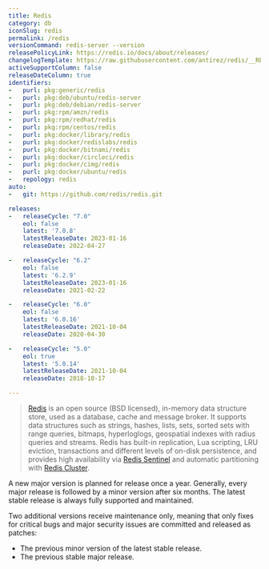 ```yaml
---
title: Redis
category: db
iconSlug: redis
permalink: /redis
versionCommand: redis-server --version
releasePolicyLink: https://redis.io/docs/about/releases/
changelogTemplate: https://raw.githubusercontent.com/antirez/redis/__RELEASE_CYCLE__/00-RELEASENOTES
activeSupportColumn: false
releaseDateColumn: true
identifiers:
-   purl: pkg:generic/redis
-   purl: pkg:deb/ubuntu/redis-server
-   purl: pkg:deb/debian/redis-server
-   purl: pkg:rpm/amzn/redis
-   purl: pkg:rpm/redhat/redis
-   purl: pkg:rpm/centos/redis
-   purl: pkg:docker/library/redis
-   purl: pkg:docker/redislabs/redis
-   purl: pkg:docker/bitnami/redis
-   purl: pkg:docker/circleci/redis
-   purl: pkg:docker/cimg/redis
-   purl: pkg:docker/ubuntu/redis
-   repology: redis
auto:
-   git: https://github.com/redis/redis.git

releases:
-   releaseCycle: "7.0"
    eol: false
    latest: '7.0.8'
    latestReleaseDate: 2023-01-16
    releaseDate: 2022-04-27

-   releaseCycle: "6.2"
    eol: false
    latest: '6.2.9'
    latestReleaseDate: 2023-01-16
    releaseDate: 2021-02-22

-   releaseCycle: "6.0"
    eol: false
    latest: '6.0.16'
    latestReleaseDate: 2021-10-04
    releaseDate: 2020-04-30

-   releaseCycle: "5.0"
    eol: true
    latest: '5.0.14'
    latestReleaseDate: 2021-10-04
    releaseDate: 2018-10-17

---
```


> [Redis](https://redis.io/) is an open source (BSD licensed), in-memory data structure store, used
> as a database, cache and message broker. It supports data structures such as strings, hashes,
> lists, sets, sorted sets with range queries, bitmaps, hyperloglogs, geospatial indexes with radius
> queries and streams. Redis has built-in replication, Lua scripting, LRU eviction, transactions and
> different levels of on-disk persistence, and provides high availability via
> [Redis Sentinel](https://redis.io/docs/management/sentinel/) and automatic partitioning with
> [Redis Cluster](https://docs.redis.com/latest/rc/concepts/clustering/).


A new major version is planned for release once a year. Generally, every major release is followed
by a minor version after six months. The latest stable release is always fully supported and
maintained.

Two additional versions receive maintenance only, meaning that only fixes for critical bugs and
major security issues are committed and released as patches:

- The previous minor version of the latest stable release.
- The previous stable major release.
